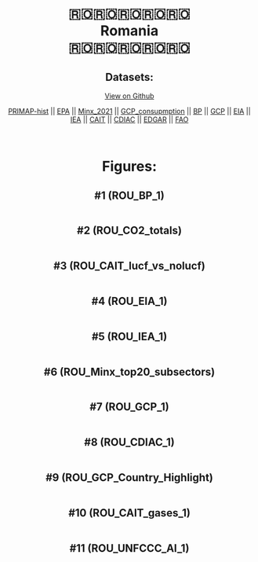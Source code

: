 
<center>
<h1 align="center">
🇷🇴🇷🇴🇷🇴🇷🇴🇷🇴
<br>
Romania
<br>
🇷🇴🇷🇴🇷🇴🇷🇴🇷🇴
</h1>
<h2>Datasets:</h2>
<p><a href="https://github.com/dquintani/GreenhouseData/tree/master/country_data/ROU_Romania/data">View on Github</a>
<br></p><p><a href="data/ROU_PRIMAP-hist.csv">PRIMAP-hist</a> || <a href="data/ROU_EPA.csv">EPA</a> || <a href="data/ROU_Minx_2021.csv">Minx_2021</a> || <a href="data/ROU_GCP_consupmption.csv">GCP_consupmption</a> || <a href="data/ROU_BP.csv">BP</a> || <a href="data/ROU_GCP.csv">GCP</a> || <a href="data/ROU_EIA.csv">EIA</a> || <a href="data/ROU_IEA.csv">IEA</a> || <a href="data/ROU_CAIT.csv">CAIT</a> || <a href="data/ROU_CDIAC.csv">CDIAC</a> || <a href="data/ROU_EDGAR.csv">EDGAR</a> || <a href="data/ROU_FAO.csv">FAO</a></p><p><br></p>
<h1>Figures:</h1><h2>#1 (ROU_BP_1)</h2>
<p><img alt="" src="figures/ROU_BP_1.png" /></p><h2>#2 (ROU_CO2_totals)</h2>
<p><img alt="" src="figures/ROU_CO2_totals.png" /></p><h2>#3 (ROU_CAIT_lucf_vs_nolucf)</h2>
<p><img alt="" src="figures/ROU_CAIT_lucf_vs_nolucf.png" /></p><h2>#4 (ROU_EIA_1)</h2>
<p><img alt="" src="figures/ROU_EIA_1.png" /></p><h2>#5 (ROU_IEA_1)</h2>
<p><img alt="" src="figures/ROU_IEA_1.png" /></p><h2>#6 (ROU_Minx_top20_subsectors)</h2>
<p><img alt="" src="figures/ROU_Minx_top20_subsectors.png" /></p><h2>#7 (ROU_GCP_1)</h2>
<p><img alt="" src="figures/ROU_GCP_1.png" /></p><h2>#8 (ROU_CDIAC_1)</h2>
<p><img alt="" src="figures/ROU_CDIAC_1.png" /></p><h2>#9 (ROU_GCP_Country_Highlight)</h2>
<p><img alt="" src="figures/ROU_GCP_Country_Highlight.png" /></p><h2>#10 (ROU_CAIT_gases_1)</h2>
<p><img alt="" src="figures/ROU_CAIT_gases_1.png" /></p><h2>#11 (ROU_UNFCCC_AI_1)</h2>
<p><img alt="" src="figures/ROU_UNFCCC_AI_1.png" /></p>